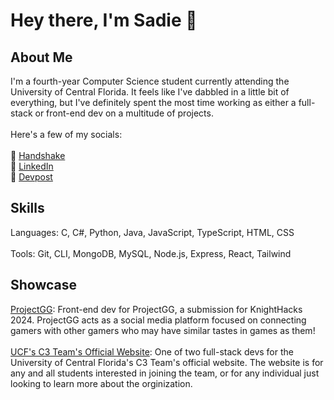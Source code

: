 # Hey there, I'm Sadie 👋
## About Me
I'm a fourth-year Computer Science student currently attending the University of Central Florida. It feels like I've dabbled in a little bit of everything, but I've definitely spent the most time working as either a full-stack or front-end dev on a multitude of projects.<br/><br/>
Here's a few of my socials:<br/><br/>
🔗 [Handshake](https://ucf.joinhandshake.com/profiles/40554325) <br/>
🔗 [LinkedIn](https://www.linkedin.com/in/sadie-burns-267905340/) <br/>
🔗 [Devpost](https://devpost.com/sadiejklol?ref_content=user-portfolio&ref_feature=portfolio&ref_medium=global-nav)
## Skills
Languages: C, C#, Python, Java, JavaScript, TypeScript, HTML, CSS<br/><br/>
Tools: Git, CLI, MongoDB, MySQL, Node.js, Express, React, Tailwind
## Showcase
[ProjectGG](https://www.project-gg.co/): Front-end dev for ProjectGG, a submission for KnightHacks 2024. ProjectGG acts as a social media platform focused on connecting gamers with other gamers who may have similar tastes in games as them!<br/><br/>
[UCF's C3 Team's Official Website](https://cs.ucf.edu/CyberCompetitionTeam/): One of two full-stack devs for the University of Central Florida's C3 Team's official website. The website is for any and all students interested in joining the team, or for any individual just looking to learn more about the orginization.
<!--
**SadieNiBu/SadieNiBu** is a ✨ _special_ ✨ repository because its `README.md` (this file) appears on your GitHub profile.

Here are some ideas to get you started:

- 🔭 I’m currently working on ...
- 🌱 I’m currently learning ...
- 👯 I’m looking to collaborate on ...
- 🤔 I’m looking for help with ...
- 💬 Ask me about ...
- 📫 How to reach me: ...
- 😄 Pronouns: ...
- ⚡ Fun fact: ...
-->
